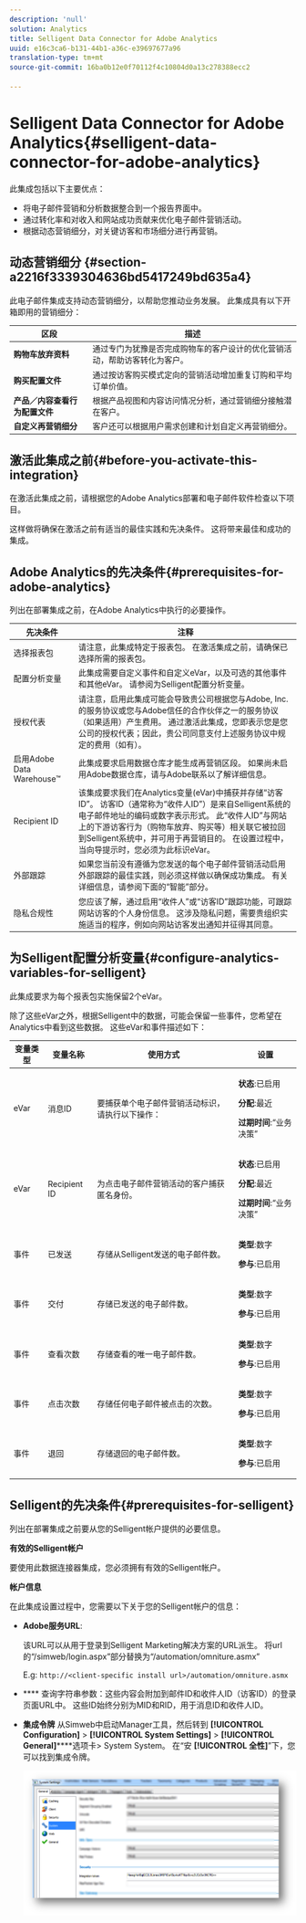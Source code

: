 ```yaml
---
description: 'null'
solution: Analytics
title: Selligent Data Connector for Adobe Analytics
uuid: e16c3ca6-b131-44b1-a36c-e39697677a96
translation-type: tm+mt
source-git-commit: 16ba0b12e0f70112f4c10804d0a13c278388ecc2

---
```



# Selligent Data Connector for Adobe Analytics{#selligent-data-connector-for-adobe-analytics}

此集成包括以下主要优点：

* 将电子邮件营销和分析数据整合到一个报告界面中。
* 通过转化率和对收入和网站成功贡献来优化电子邮件营销活动。
* 根据动态营销细分，对关键访客和市场细分进行再营销。

## 动态营销细分 {#section-a2216f3339304636bd5417249bd635a4}

此电子邮件集成支持动态营销细分，以帮助您推动业务发展。 此集成具有以下开箱即用的营销细分：

| 区段 | 描述 |
|---|---|
| **购物车放弃资料** | 通过专门为犹豫是否完成购物车的客户设计的优化营销活动，帮助访客转化为客户。 |
| **购买配置文件** | 通过按访客购买模式定向的营销活动增加重复订购和平均订单价值。 |
| **产品／内容查看行为配置文件** | 根据产品视图和内容访问情况分析，通过营销细分接触潜在客户。 |
| **自定义再营销细分** | 客户还可以根据用户需求创建和计划自定义再营销细分。 |

## 激活此集成之前{#before-you-activate-this-integration}

在激活此集成之前，请根据您的Adobe Analytics部署和电子邮件软件检查以下项目。

这样做将确保在激活之前有适当的最佳实践和先决条件。 这将带来最佳和成功的集成。

## Adobe Analytics的先决条件{#prerequisites-for-adobe-analytics}

列出在部署集成之前，在Adobe Analytics中执行的必要操作。

| 先决条件 | 注释 |
|---|---|
| 选择报表包 | 请注意，此集成特定于报表包。 在激活集成之前，请确保已选择所需的报表包。 |
| 配置分析变量 | 此集成需要自定义事件和自定义eVar，以及可选的其他事件和其他eVar。 请参阅为Selligent配置分析变量。 |
| 授权代表 | 请注意，启用此集成可能会导致贵公司根据您与Adobe, Inc.的服务协议或您与Adobe信任的合作伙伴之一的服务协议（如果适用）产生费用。 通过激活此集成，您即表示您是您公司的授权代表；因此，贵公司同意支付上述服务协议中规定的费用（如有）。 |
| 启用Adobe Data Warehouse™ | 此集成要求启用数据仓库才能生成再营销区段。 如果尚未启用Adobe数据仓库，请与Adobe联系以了解详细信息。 |
| Recipient ID | 该集成要求我们在Analytics变量(eVar)中捕获并存储“访客ID”。 访客ID（通常称为“收件人ID”）是来自Selligent系统的电子邮件地址的编码或数字表示形式。 此“收件人ID”与网站上的下游访客行为（购物车放弃、购买等）相关联它被拉回到Selligent系统中，并可用于再营销目的。 在设置过程中，当向导提示时，您必须为此标识eVar。 |
| 外部跟踪 | 如果您当前没有遵循为您发送的每个电子邮件营销活动启用外部跟踪的最佳实践，则必须这样做以确保成功集成。 有关详细信息，请参阅下面的“智能”部分。 |
| 隐私合规性 | 您应该了解，通过启用“收件人”或“访客ID”跟踪功能，可跟踪网站访客的个人身份信息。 这涉及隐私问题，需要贵组织实施适当的程序，例如向网站访客发出通知并征得其同意。 |

## 为Selligent配置分析变量{#configure-analytics-variables-for-selligent}

此集成要求为每个报表包实施保留2个eVar。

除了这些eVar之外，根据Selligent中的数据，可能会保留一些事件，您希望在Analytics中看到这些数据。 这些eVar和事件描述如下：

<table id="table_2FFB865DBD80412F90DA8E224B12FB62"> 
 <thead> 
  <tr> 
   <th colname="col1" class="entry"> 变量类型 </th> 
   <th colname="col2" class="entry"> 变量名称 </th> 
   <th colname="col3" class="entry"> 使用方式 </th> 
   <th colname="col4" class="entry"> 设置 </th> 
  </tr>
 </thead>
 <tbody> 
  <tr> 
   <td colname="col1"> eVar </td> 
   <td colname="col2"> 消息ID </td> 
   <td colname="col3"> 要捕获单个电子邮件营销活动标识，请执行以下操作： </td> 
   <td colname="col4"> <p><b>状态</b>:已启用 </p> <p><b>分配</b>:最近 </p> <p><b>过期时间</b>:“业务决策” </p> </td> 
  </tr> 
  <tr> 
   <td colname="col1"> eVar </td> 
   <td colname="col2"> Recipient ID </td> 
   <td colname="col3"> 为点击电子邮件营销活动的客户捕获匿名身份。 </td> 
   <td colname="col4"> <p><b>状态</b>:已启用 </p> <p><b>分配</b>:最近 </p> <p><b>过期时间</b>:“业务决策” </p> </td> 
  </tr> 
  <tr> 
   <td colname="col1"> 事件 </td> 
   <td colname="col2"> 已发送 </td> 
   <td colname="col3"> 存储从Selligent发送的电子邮件数。 </td> 
   <td colname="col4"> <p><b>类型</b>:数字 </p> <p><b>参与</b>:已启用 </p> </td> 
  </tr> 
  <tr> 
   <td colname="col1"> 事件 </td> 
   <td colname="col2"> 交付 </td> 
   <td colname="col3"> 存储已发送的电子邮件数。 </td> 
   <td colname="col4"> <p><b>类型</b>:数字 </p> <p><b>参与</b>:已启用 </p> </td> 
  </tr> 
  <tr> 
   <td colname="col1"> 事件 </td> 
   <td colname="col2"> 查看次数 </td> 
   <td colname="col3"> 存储查看的唯一电子邮件数。 </td> 
   <td colname="col4"> <p><b>类型</b>:数字 </p> <p><b>参与</b>:已启用 </p> </td> 
  </tr> 
  <tr> 
   <td colname="col1"> 事件 </td> 
   <td colname="col2"> 点击次数 </td> 
   <td colname="col3"> 存储任何电子邮件被点击的次数。 </td> 
   <td colname="col4"> <p><b>类型</b>:数字 </p> <p><b>参与</b>:已启用 </p> </td> 
  </tr> 
  <tr> 
   <td colname="col1"> 事件 </td> 
   <td colname="col2"> 退回 </td> 
   <td colname="col3"> 存储退回的电子邮件数。 </td> 
   <td colname="col4"> <p><b>类型</b>:数字 </p> <p><b>参与</b>:已启用 </p> </td> 
  </tr> 
 </tbody> 
</table>

## Selligent的先决条件{#prerequisites-for-selligent}

列出在部署集成之前要从您的Selligent帐户提供的必要信息。

**有效的Selligent帐户**

要使用此数据连接器集成，您必须拥有有效的Selligent帐户。

**帐户信息**

在此集成设置过程中，您需要以下关于您的Selligent帐户的信息：

* **Adobe服务URL**:

   该URL可以从用于登录到Selligent Marketing解决方案的URL派生。 将url的“/simweb/login.aspx”部分替换为“/automation/omniture.asmx”

   E.g: `http://<client-specific install url>/automation/omniture.asmx`

* **** 查询字符串参数：这些内容会附加到邮件ID和收件人ID（访客ID）的登录页面URL中。 这些ID始终分别为MID和RID，用于消息ID和收件人ID。

* **集成令牌** 从Simweb中启动Manager工具，然后转到 **[!UICONTROL Configuration]** &gt; **[!UICONTROL System Settings]** &gt; **[!UICONTROL General]******&#x200B;选项卡&gt; System System。 在“安 **[!UICONTROL 全性]**”下，您可以找到集成令牌。

   ![](assets/selligent-integration_token.png)
